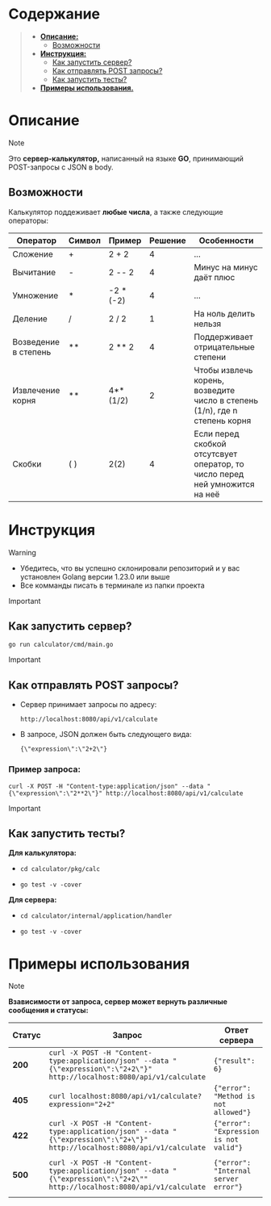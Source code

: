 # **Содержание**
>  - [**Описание:**](#описание)
>      - [Возможности](#возможности)
>  - [**Инструкция:**](#инструкция)
>      - [Как запустить сервер?](#как-запустить-сервер)
>      - [Как отправлять POST запросы?](#как-отправлять-post-запросы)
>      - [Как запустить тесты?](#как-запустить-тесты)
>  - [**Примеры использования.**](#примеры-использования)

# **Описание**
>[!NOTE]
>Это **сервер-калькулятор,** написанный на языке **GO**, принимающий POST-запросы с JSON в body.
>
>## **Возможности**
>Калькулятор поддеживает **любые числа**, а также следующие операторы:
>
> | Оператор | Символ | Пример | Решение | Особенности |
> | -------- | ------ | ------ | ------- | ----------- |
> | Сложение | + | 2 + 2 | 4 | ... |
> | Вычитание | - | 2 -- 2 | 4 | Минус на минус даёт плюс |
> | Умножение | * | -2 * (-2) | 4 | ... |
> | Деление | / | 2 / 2 | 1 | На ноль делить нельзя |
> | Возведение в степень | ** | 2 ** 2 | 4 | Поддерживает отрицательные степени |
> | Извлечение корня | ** | 4**(1/2) | 2 | Чтобы извлечь корень, возведите число в степень (1/n), где n степень корня |
> | Cкобки | ( ) | 2(2) | 4 | Если перед скобкой отсутсвует оператор, то число перед ней умножится на неё |

# **Инструкция**
>[!WARNING]
> + Убедитесь, что вы успешно склонировали репозиторий и у вас установлен Golang версии 1.23.0 или выше
> + Все комманды писать в терминале из папки проекта

>[!IMPORTANT]
>## **Как запустить сервер?**
> ```shell
> go run calculator/cmd/main.go
> ```

> [!IMPORTANT]
>## **Как отправлять POST запросы?**
>+ Сервер принимает запросы по адресу:
>   ```shell
>   http://localhost:8080/api/v1/calculate
>   ```
>+ В запросе, JSON должен быть следующего вида:
>   ```shell
>   {\"expression\":\"2+2\"}
>   ```
>   
>### Пример запроса:
>```shell
>curl -X POST -H "Content-type:application/json" --data "{\"expression\":\"2**2\"}" http://localhost:8080/api/v1/calculate
>```

> [!IMPORTANT]
>## **Как запустить тесты?**
> **Для калькулятора:**
> + ```shell
>   cd calculator/pkg/calc
>   ```
> + ```shell
>   go test -v -cover
>   ```
> **Для сервера:**
> + ```shell
>   cd calculator/internal/application/handler
>   ```
> + ```shell
>   go test -v -cover
>   ```

# **Примеры использования**
>[!NOTE]
>**Взависимости от запроса, сервер может вернуть различные сообщения и статусы:**
>
> | Статус | Запрос | Ответ сервера | Причина |
> | ---- | --------- | ------ | ------ |
> | **200** | `curl -X POST -H "Content-type:application/json" --data "{\"expression\":\"2+2\"}" http://localhost:8080/api/v1/calculate` | `{"result": 6}` | Корректный запрос |
> | **405** | `curl localhost:8080/api/v1/calculate?expression="2+2"` | `{"error": "Method is not allowed"}` | Неккоректный тип запроса
> | **422** | `curl -X POST -H "Content-type:application/json" --data "{\"expression\":\"2+\"}" http://localhost:8080/api/v1/calculate` | `{"error": "Expression is not valid"}` | Неккоректное математическое выражение
> | **500** | `curl -X POST -H "Content-type:application/json" --data "{\"expression\":\"2+2\"" http://localhost:8080/api/v1/calculate` | `{"error": "Internal server error"}` | Неккоректный JSON или неизвестная ошибка
